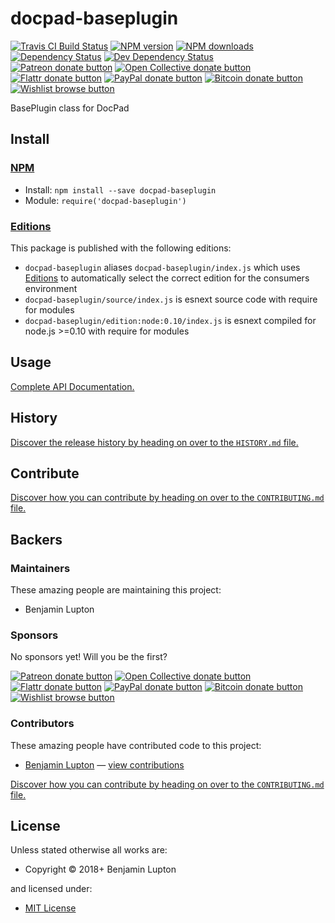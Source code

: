 <!-- TITLE/ -->

<h1>docpad-baseplugin</h1>

<!-- /TITLE -->


<!-- BADGES/ -->

<span class="badge-travisci"><a href="http://travis-ci.org/docpad/docpad-baseplugin" title="Check this project's build status on TravisCI"><img src="https://img.shields.io/travis/docpad/docpad-baseplugin/master.svg" alt="Travis CI Build Status" /></a></span>
<span class="badge-npmversion"><a href="https://npmjs.org/package/docpad-baseplugin" title="View this project on NPM"><img src="https://img.shields.io/npm/v/docpad-baseplugin.svg" alt="NPM version" /></a></span>
<span class="badge-npmdownloads"><a href="https://npmjs.org/package/docpad-baseplugin" title="View this project on NPM"><img src="https://img.shields.io/npm/dm/docpad-baseplugin.svg" alt="NPM downloads" /></a></span>
<span class="badge-daviddm"><a href="https://david-dm.org/docpad/docpad-baseplugin" title="View the status of this project's dependencies on DavidDM"><img src="https://img.shields.io/david/docpad/docpad-baseplugin.svg" alt="Dependency Status" /></a></span>
<span class="badge-daviddmdev"><a href="https://david-dm.org/docpad/docpad-baseplugin#info=devDependencies" title="View the status of this project's development dependencies on DavidDM"><img src="https://img.shields.io/david/dev/docpad/docpad-baseplugin.svg" alt="Dev Dependency Status" /></a></span>
<br class="badge-separator" />
<span class="badge-patreon"><a href="https://patreon.com/bevry" title="Donate to this project using Patreon"><img src="https://img.shields.io/badge/patreon-donate-yellow.svg" alt="Patreon donate button" /></a></span>
<span class="badge-opencollective"><a href="https://opencollective.com/bevry" title="Donate to this project using Open Collective"><img src="https://img.shields.io/badge/open%20collective-donate-yellow.svg" alt="Open Collective donate button" /></a></span>
<span class="badge-flattr"><a href="https://flattr.com/profile/balupton" title="Donate to this project using Flattr"><img src="https://img.shields.io/badge/flattr-donate-yellow.svg" alt="Flattr donate button" /></a></span>
<span class="badge-paypal"><a href="https://bevry.me/paypal" title="Donate to this project using Paypal"><img src="https://img.shields.io/badge/paypal-donate-yellow.svg" alt="PayPal donate button" /></a></span>
<span class="badge-bitcoin"><a href="https://bevry.me/bitcoin" title="Donate once-off to this project using Bitcoin"><img src="https://img.shields.io/badge/bitcoin-donate-yellow.svg" alt="Bitcoin donate button" /></a></span>
<span class="badge-wishlist"><a href="https://bevry.me/wishlist" title="Buy an item on our wishlist for us"><img src="https://img.shields.io/badge/wishlist-donate-yellow.svg" alt="Wishlist browse button" /></a></span>

<!-- /BADGES -->


<!-- DESCRIPTION/ -->

BasePlugin class for DocPad

<!-- /DESCRIPTION -->


<!-- INSTALL/ -->

<h2>Install</h2>

<a href="https://npmjs.com" title="npm is a package manager for javascript"><h3>NPM</h3></a><ul>
<li>Install: <code>npm install --save docpad-baseplugin</code></li>
<li>Module: <code>require('docpad-baseplugin')</code></li></ul>

<h3><a href="https://github.com/bevry/editions" title="Editions are the best way to produce and consume packages you care about.">Editions</a></h3>

<p>This package is published with the following editions:</p>

<ul><li><code>docpad-baseplugin</code> aliases <code>docpad-baseplugin/index.js</code> which uses <a href="https://github.com/bevry/editions" title="Editions are the best way to produce and consume packages you care about.">Editions</a> to automatically select the correct edition for the consumers environment</li>
<li><code>docpad-baseplugin/source/index.js</code> is esnext source code with require for modules</li>
<li><code>docpad-baseplugin/edition:node:0.10/index.js</code> is esnext compiled for node.js >=0.10 with require for modules</li></ul>

<!-- /INSTALL -->


## Usage

[Complete API Documentation.](http://master.docpad-baseplugin.docpad.surge.sh/docs/)


<!-- HISTORY/ -->

<h2>History</h2>

<a href="https://github.com/docpad/docpad-baseplugin/blob/master/HISTORY.md#files">Discover the release history by heading on over to the <code>HISTORY.md</code> file.</a>

<!-- /HISTORY -->


<!-- CONTRIBUTE/ -->

<h2>Contribute</h2>

<a href="https://github.com/docpad/docpad-baseplugin/blob/master/CONTRIBUTING.md#files">Discover how you can contribute by heading on over to the <code>CONTRIBUTING.md</code> file.</a>

<!-- /CONTRIBUTE -->


<!-- BACKERS/ -->

<h2>Backers</h2>

<h3>Maintainers</h3>

These amazing people are maintaining this project:

<ul><li>Benjamin Lupton</li></ul>

<h3>Sponsors</h3>

No sponsors yet! Will you be the first?

<span class="badge-patreon"><a href="https://patreon.com/bevry" title="Donate to this project using Patreon"><img src="https://img.shields.io/badge/patreon-donate-yellow.svg" alt="Patreon donate button" /></a></span>
<span class="badge-opencollective"><a href="https://opencollective.com/bevry" title="Donate to this project using Open Collective"><img src="https://img.shields.io/badge/open%20collective-donate-yellow.svg" alt="Open Collective donate button" /></a></span>
<span class="badge-flattr"><a href="https://flattr.com/profile/balupton" title="Donate to this project using Flattr"><img src="https://img.shields.io/badge/flattr-donate-yellow.svg" alt="Flattr donate button" /></a></span>
<span class="badge-paypal"><a href="https://bevry.me/paypal" title="Donate to this project using Paypal"><img src="https://img.shields.io/badge/paypal-donate-yellow.svg" alt="PayPal donate button" /></a></span>
<span class="badge-bitcoin"><a href="https://bevry.me/bitcoin" title="Donate once-off to this project using Bitcoin"><img src="https://img.shields.io/badge/bitcoin-donate-yellow.svg" alt="Bitcoin donate button" /></a></span>
<span class="badge-wishlist"><a href="https://bevry.me/wishlist" title="Buy an item on our wishlist for us"><img src="https://img.shields.io/badge/wishlist-donate-yellow.svg" alt="Wishlist browse button" /></a></span>

<h3>Contributors</h3>

These amazing people have contributed code to this project:

<ul><li><a href="http://balupton.com">Benjamin Lupton</a> — <a href="https://github.com/docpad/docpad-baseplugin/commits?author=balupton" title="View the GitHub contributions of Benjamin Lupton on repository docpad/docpad-baseplugin">view contributions</a></li></ul>

<a href="https://github.com/docpad/docpad-baseplugin/blob/master/CONTRIBUTING.md#files">Discover how you can contribute by heading on over to the <code>CONTRIBUTING.md</code> file.</a>

<!-- /BACKERS -->


<!-- LICENSE/ -->

<h2>License</h2>

Unless stated otherwise all works are:

<ul><li>Copyright &copy; 2018+ Benjamin Lupton</li></ul>

and licensed under:

<ul><li><a href="http://spdx.org/licenses/MIT.html">MIT License</a></li></ul>

<!-- /LICENSE -->
